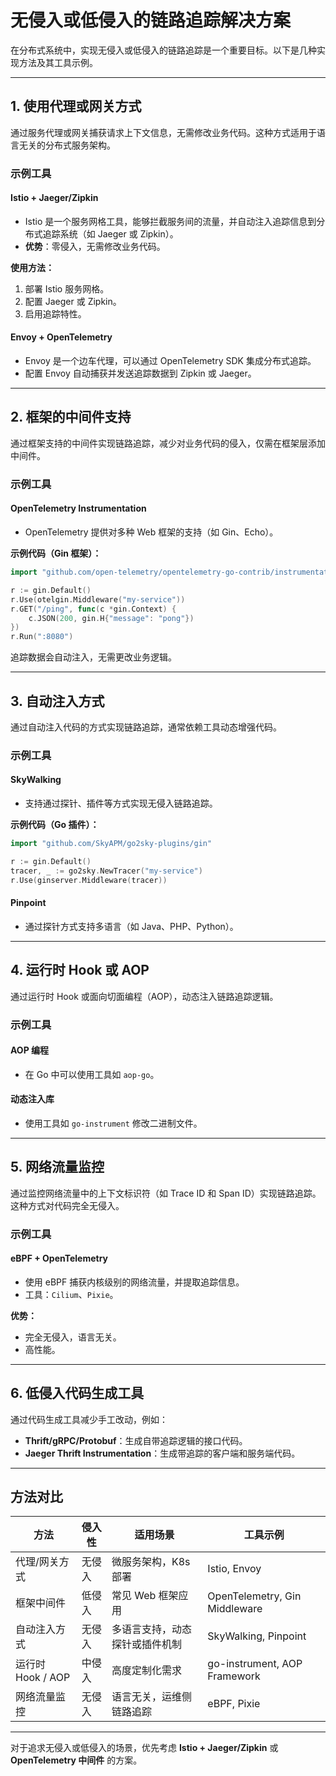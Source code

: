 # 无侵入或低侵入的链路追踪解决方案

在分布式系统中，实现无侵入或低侵入的链路追踪是一个重要目标。以下是几种实现方法及其工具示例。

---

## 1. 使用代理或网关方式
通过服务代理或网关捕获请求上下文信息，无需修改业务代码。这种方式适用于语言无关的分布式服务架构。

### 示例工具

#### **Istio + Jaeger/Zipkin**
- Istio 是一个服务网格工具，能够拦截服务间的流量，并自动注入追踪信息到分布式追踪系统（如 Jaeger 或 Zipkin）。
- **优势**：零侵入，无需修改业务代码。

**使用方法：**
1. 部署 Istio 服务网格。
2. 配置 Jaeger 或 Zipkin。
3. 启用追踪特性。

#### **Envoy + OpenTelemetry**
- Envoy 是一个边车代理，可以通过 OpenTelemetry SDK 集成分布式追踪。
- 配置 Envoy 自动捕获并发送追踪数据到 Zipkin 或 Jaeger。

---

## 2. 框架的中间件支持

通过框架支持的中间件实现链路追踪，减少对业务代码的侵入，仅需在框架层添加中间件。

### 示例工具

#### **OpenTelemetry Instrumentation**
- OpenTelemetry 提供对多种 Web 框架的支持（如 Gin、Echo）。

**示例代码（Gin 框架）：**
```go
import "github.com/open-telemetry/opentelemetry-go-contrib/instrumentation/github.com/gin-gonic/gin/otelgin"

r := gin.Default()
r.Use(otelgin.Middleware("my-service"))
r.GET("/ping", func(c *gin.Context) {
    c.JSON(200, gin.H{"message": "pong"})
})
r.Run(":8080")
```
追踪数据会自动注入，无需更改业务逻辑。

---

## 3. 自动注入方式

通过自动注入代码的方式实现链路追踪，通常依赖工具动态增强代码。

### 示例工具

#### **SkyWalking**
- 支持通过探针、插件等方式实现无侵入链路追踪。

**示例代码（Go 插件）：**
```go
import "github.com/SkyAPM/go2sky-plugins/gin"

r := gin.Default()
tracer, _ := go2sky.NewTracer("my-service")
r.Use(ginserver.Middleware(tracer))
```

#### **Pinpoint**
- 通过探针方式支持多语言（如 Java、PHP、Python）。

---

## 4. 运行时 Hook 或 AOP

通过运行时 Hook 或面向切面编程（AOP），动态注入链路追踪逻辑。

### 示例工具

#### **AOP 编程**
- 在 Go 中可以使用工具如 `aop-go`。

#### **动态注入库**
- 使用工具如 `go-instrument` 修改二进制文件。

---

## 5. 网络流量监控

通过监控网络流量中的上下文标识符（如 Trace ID 和 Span ID）实现链路追踪。这种方式对代码完全无侵入。

### 示例工具

#### **eBPF + OpenTelemetry**
- 使用 eBPF 捕获内核级别的网络流量，并提取追踪信息。
- 工具：`Cilium`、`Pixie`。

**优势：**
- 完全无侵入，语言无关。
- 高性能。

---

## 6. 低侵入代码生成工具
通过代码生成工具减少手工改动，例如：

- **Thrift/gRPC/Protobuf**：生成自带追踪逻辑的接口代码。
- **Jaeger Thrift Instrumentation**：生成带追踪的客户端和服务端代码。

---

## 方法对比

| 方法            | 侵入性 | 适用场景                         | 工具示例                         |
|----------------|-------|-------------------------------|---------------------------------|
| 代理/网关方式      | 无侵入  | 微服务架构，K8s 部署             | Istio, Envoy                  |
| 框架中间件         | 低侵入  | 常见 Web 框架应用                | OpenTelemetry, Gin Middleware |
| 自动注入方式       | 无侵入  | 多语言支持，动态探针或插件机制       | SkyWalking, Pinpoint          |
| 运行时 Hook / AOP | 中侵入  | 高度定制化需求                   | go-instrument, AOP Framework  |
| 网络流量监控       | 无侵入  | 语言无关，运维侧链路追踪           | eBPF, Pixie                   |

---

对于追求无侵入或低侵入的场景，优先考虑 **Istio + Jaeger/Zipkin** 或 **OpenTelemetry 中间件** 的方案。
